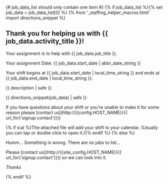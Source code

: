 {# job_data_list should only contain one item #}
{% if job_data_list %}{% set job_data = job_data_list[0] %}
                {% from '_staffing_helper_macros.html' import directions_snippet %}
## Thank you for helping us with {{ job_data.activity_title }}!

Your assignment is to help with {{ job_data.job_title }}.

Your assignment Date: {{ job_data.start_date | abbr_date_string }}

Your shift begins at {{ job_data.start_date | local_time_string }}
and ends at {{ job_data.end_date | local_time_string }}.


{{ description | safe }}

{{ directions_snippet(job_data) | safe }}

If you have questions about your shift or you're unable to make it for some reason please [contact us](http://{{config.HOST_NAME}}{{ url_for('signup.contact')}})

{% if ical %}The attached file will add your shift to your calendar. (Usually you can tap or double click to open it.){% endif %}
{% else %}

Humm... Something is wrong. There are no jobs to list...

Please [contact us](http://{{site_config.HOST_NAME}}{{ url_for('signup.contact')}}) so we can look into it.

_Thanks_

{% endif %}
